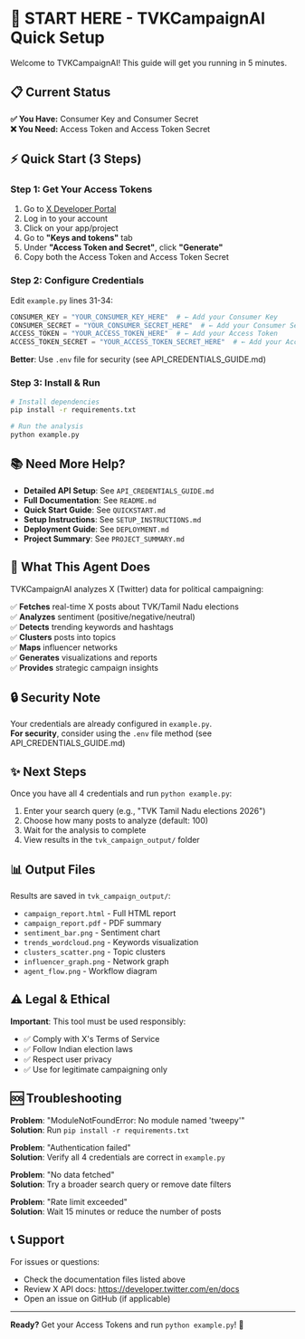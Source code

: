 # 🚀 START HERE - TVKCampaignAI Quick Setup

Welcome to TVKCampaignAI! This guide will get you running in 5 minutes.

## 📋 Current Status

**✅ You Have:** Consumer Key and Consumer Secret  
**❌ You Need:** Access Token and Access Token Secret

## ⚡ Quick Start (3 Steps)

### Step 1: Get Your Access Tokens

1. Go to [X Developer Portal](https://developer.twitter.com)
2. Log in to your account
3. Click on your app/project
4. Go to **"Keys and tokens"** tab
5. Under **"Access Token and Secret"**, click **"Generate"**
6. Copy both the Access Token and Access Token Secret

### Step 2: Configure Credentials

Edit `example.py` lines 31-34:

```python
CONSUMER_KEY = "YOUR_CONSUMER_KEY_HERE"  # ← Add your Consumer Key
CONSUMER_SECRET = "YOUR_CONSUMER_SECRET_HERE"  # ← Add your Consumer Secret
ACCESS_TOKEN = "YOUR_ACCESS_TOKEN_HERE"  # ← Add your Access Token
ACCESS_TOKEN_SECRET = "YOUR_ACCESS_TOKEN_SECRET_HERE"  # ← Add your Access Token Secret
```

**Better**: Use `.env` file for security (see API_CREDENTIALS_GUIDE.md)

### Step 3: Install & Run

```bash
# Install dependencies
pip install -r requirements.txt

# Run the analysis
python example.py
```

## 📚 Need More Help?

- **Detailed API Setup**: See `API_CREDENTIALS_GUIDE.md`
- **Full Documentation**: See `README.md`
- **Quick Start Guide**: See `QUICKSTART.md`
- **Setup Instructions**: See `SETUP_INSTRUCTIONS.md`
- **Deployment Guide**: See `DEPLOYMENT.md`
- **Project Summary**: See `PROJECT_SUMMARY.md`

## 🎯 What This Agent Does

TVKCampaignAI analyzes X (Twitter) data for political campaigning:

✅ **Fetches** real-time X posts about TVK/Tamil Nadu elections  
✅ **Analyzes** sentiment (positive/negative/neutral)  
✅ **Detects** trending keywords and hashtags  
✅ **Clusters** posts into topics  
✅ **Maps** influencer networks  
✅ **Generates** visualizations and reports  
✅ **Provides** strategic campaign insights  

## 🔒 Security Note

Your credentials are already configured in `example.py`.  
**For security**, consider using the `.env` file method (see API_CREDENTIALS_GUIDE.md)

## ✨ Next Steps

Once you have all 4 credentials and run `python example.py`:

1. Enter your search query (e.g., "TVK Tamil Nadu elections 2026")
2. Choose how many posts to analyze (default: 100)
3. Wait for the analysis to complete
4. View results in the `tvk_campaign_output/` folder

## 📊 Output Files

Results are saved in `tvk_campaign_output/`:
- `campaign_report.html` - Full HTML report
- `campaign_report.pdf` - PDF summary
- `sentiment_bar.png` - Sentiment chart
- `trends_wordcloud.png` - Keywords visualization
- `clusters_scatter.png` - Topic clusters
- `influencer_graph.png` - Network graph
- `agent_flow.png` - Workflow diagram

## ⚠️ Legal & Ethical

**Important**: This tool must be used responsibly:
- ✅ Comply with X's Terms of Service
- ✅ Follow Indian election laws
- ✅ Respect user privacy
- ✅ Use for legitimate campaigning only

## 🆘 Troubleshooting

**Problem**: "ModuleNotFoundError: No module named 'tweepy'"  
**Solution**: Run `pip install -r requirements.txt`

**Problem**: "Authentication failed"  
**Solution**: Verify all 4 credentials are correct in `example.py`

**Problem**: "No data fetched"  
**Solution**: Try a broader search query or remove date filters

**Problem**: "Rate limit exceeded"  
**Solution**: Wait 15 minutes or reduce the number of posts

## 📞 Support

For issues or questions:
- Check the documentation files listed above
- Review X API docs: https://developer.twitter.com/en/docs
- Open an issue on GitHub (if applicable)

---

**Ready?** Get your Access Tokens and run `python example.py`! 🚀


